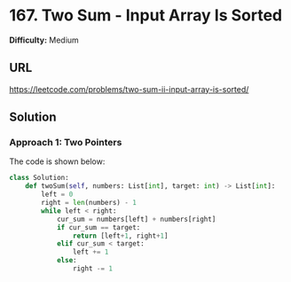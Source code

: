 # 167. Two Sum - Input Array Is Sorted
**Difficulty:** Medium

## URL

https://leetcode.com/problems/two-sum-ii-input-array-is-sorted/

## Solution

### Approach 1: Two Pointers

The code is shown below:

```python
class Solution:
    def twoSum(self, numbers: List[int], target: int) -> List[int]:
        left = 0
        right = len(numbers) - 1
        while left < right:
            cur_sum = numbers[left] + numbers[right]
            if cur_sum == target:
                return [left+1, right+1]
            elif cur_sum < target:
                left += 1
            else:
                right -= 1
```

